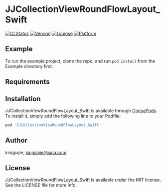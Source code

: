 # JJCollectionViewRoundFlowLayout_Swift

[![CI Status](https://img.shields.io/travis/kingjiajie/JJCollectionViewRoundFlowLayout_Swift.svg?style=flat)](https://travis-ci.org/kingjiajie/JJCollectionViewRoundFlowLayout_Swift)
[![Version](https://img.shields.io/cocoapods/v/JJCollectionViewRoundFlowLayout_Swift.svg?style=flat)](https://cocoapods.org/pods/JJCollectionViewRoundFlowLayout_Swift)
[![License](https://img.shields.io/cocoapods/l/JJCollectionViewRoundFlowLayout_Swift.svg?style=flat)](https://cocoapods.org/pods/JJCollectionViewRoundFlowLayout_Swift)
[![Platform](https://img.shields.io/cocoapods/p/JJCollectionViewRoundFlowLayout_Swift.svg?style=flat)](https://cocoapods.org/pods/JJCollectionViewRoundFlowLayout_Swift)

## Example

To run the example project, clone the repo, and run `pod install` from the Example directory first.

## Requirements

## Installation

JJCollectionViewRoundFlowLayout_Swift is available through [CocoaPods](https://cocoapods.org). To install
it, simply add the following line to your Podfile:

```ruby
pod 'JJCollectionViewRoundFlowLayout_Swift'
```

## Author

kingjiajie, kingjiajie@sina.com

## License

JJCollectionViewRoundFlowLayout_Swift is available under the MIT license. See the LICENSE file for more info.
